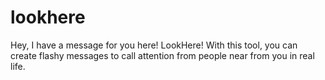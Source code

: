 # lookhere
Hey, I have a message for you here! LookHere! With this tool, you can create flashy messages to call attention from people near from you in real life.
